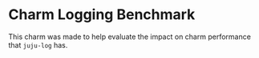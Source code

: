# Charm Logging Benchmark

This charm was made to help evaluate the impact on charm performance that `juju-log` has.
